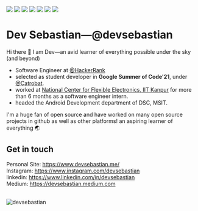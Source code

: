 ![](https://img.shields.io/badge/Language-Java-informational?style=flat&logo=Java&logoColor=white&color=2bbc8a)
![](https://img.shields.io/badge/Language-C++-informational?style=flat&logo=cpp&logoColor=white&color=2bbc8a)
![](https://img.shields.io/badge/Language-JavaScript-informational?style=flat&logo=JavaScript&logoColor=white&color=2bbc8a)
![](https://img.shields.io/badge/Language-Kotlin-informational?style=flat&logo=Kotlin&logoColor=white&color=2bbc8a)
![](https://img.shields.io/badge/Code-Android-informational?style=flat&logo=Android&logoColor=white&color=2bbc8a)
![](https://img.shields.io/badge/Library-ReactJS-informational?style=flat&logo=React&logoColor=white&color=2bbc8a)
![](https://img.shields.io/badge/Library-Firebase-informational?style=flat&logo=Firebase&logoColor=white&color=2bbc8a)
<br/>
# Dev Sebastian—@devsebastian
Hi there 👋 I am Dev—an avid learner of everything possible under the sky (and beyond)

* Software Engineer at [@HackerRank](https://www.hackerrank.com/)
* selected as student developer in **Google Summer of Code'21**, under [@Catrobat](https://github.com/catrobat). 
* worked at [National Center for Flexible Electronics, IIT Kanpur](http://www.ncflexe.in/) for more than 6 months as a software engineer intern. 
* headed the Android Development department of DSC, MSIT. 

I'm a huge fan of open source and have worked on many open source projects in github as well as other platforms! an aspiring learner of everything 🌏

## Get in touch
Personal Site: https://www.devsebastian.me/ <br/>
Instagram: https://www.instagram.com/devsebastian <br/>
linkedin: https://www.linkedin.com/in/devsebastian <br/>
Medium: https://devsebastian.medium.com <br/>
<br />

<img src="https://github-readme-stats.vercel.app/api?username=devsebastian&show_icons=true&theme=gotham&hide_border=true" alt="devsebastian" />
